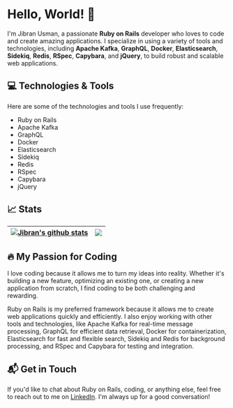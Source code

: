 # Hello, World! 👋

I'm Jibran Usman, a passionate **Ruby on Rails** developer who loves to code and create amazing applications. I specialize in using a variety of tools and technologies, including **Apache Kafka**, **GraphQL**, **Docker**, **Elasticsearch**, **Sidekiq**, **Redis**, **RSpec**, **Capybara**, and **jQuery**, to build robust and scalable web applications.


## 💻 Technologies & Tools

Here are some of the technologies and tools I use frequently:

- Ruby on Rails
- Apache Kafka
- GraphQL
- Docker
- Elasticsearch
- Sidekiq
- Redis
- RSpec
- Capybara
- jQuery


## 📈 Stats

| <a href="https://github.com/anuraghazra/github-readme-stats"><img align="center" src="https://github-readme-stats.vercel.app/api?username=jibranusman95&show_icons=true&count_private=true&show_icons=true&include_all_commits=true&theme=buefy&hide_border=true" alt="Jibran's github stats" /></a> | <a href="https://github.com/anuraghazra/github-readme-stats"><img align="center" src="https://github-readme-stats.vercel.app/api/top-langs/?username=jibranusman95&layout=compact&theme=buefy&hide_border=true" /></a> |
| ------------- | ------------- |


## 🔥 My Passion for Coding

I love coding because it allows me to turn my ideas into reality. Whether it's building a new feature, optimizing an existing one, or creating a new application from scratch, I find coding to be both challenging and rewarding.

Ruby on Rails is my preferred framework because it allows me to create web applications quickly and efficiently. I also enjoy working with other tools and technologies, like Apache Kafka for real-time message processing, GraphQL for efficient data retrieval, Docker for containerization, Elasticsearch for fast and flexible search, Sidekiq and Redis for background processing, and RSpec and Capybara for testing and integration.


## 📬 Get in Touch

If you'd like to chat about Ruby on Rails, coding, or anything else, feel free to reach out to me on [LinkedIn](https://www.linkedin.com/in/jibran-usman). I'm always up for a good conversation!
